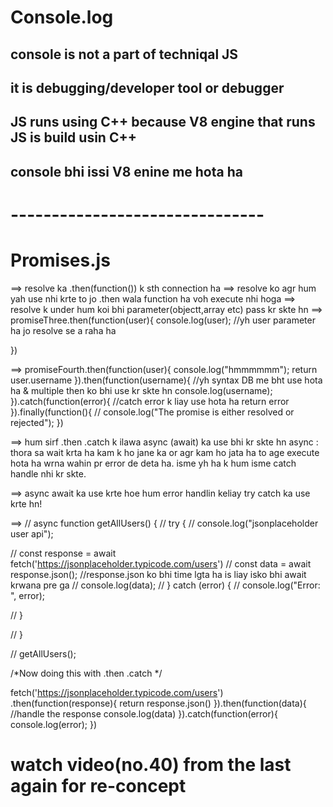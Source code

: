 # Console.log

## console is not a part of techniqal JS 
## it is debugging/developer tool or debugger
## JS runs using C++ because V8 engine that runs JS is build usin C++ 
## console bhi issi V8 enine me hota ha 

# -------------------------------
# Promises.js

==> resolve ka .then(function()) k sth connection ha
==> resolve ko agr hum yah use nhi krte to jo .then wala function ha voh execute nhi hoga
==> resolve k under hum koi bhi parameter(objectt,array etc) pass kr skte hn
==> promiseThree.then(function(user){
    console.log(user);    //yh user parameter ha jo resolve se a raha ha
    
})

==> promiseFourth.then(function(user){
    console.log("hmmmmmm");
    return user.username
}).then(function(username){     //yh syntax DB me bht use hota ha & multiple then ko bhi use kr skte hn
    console.log(username);     
}).catch(function(error){      //catch error k liay use hota ha
    return error
}).finally(function(){         //
    console.log("The promise is either resolved or rejected");
})

==> hum sirf .then .catch k ilawa async (await) ka use bhi kr skte hn 
async : thora sa wait krta ha kam k ho jane ka or agr kam ho jata ha to age execute hota ha wrna
wahin pr error de deta ha. 
isme yh ha k hum isme catch handle nhi kr skte.

==> async await ka use krte hoe hum error handlin keliay try catch ka use krte hn!

==> 
// async function getAllUsers() {
//     try {
//         console.log("jsonplaceholder user api");
        
//         const response = await fetch('https://jsonplaceholder.typicode.com/users')
//         const data = await response.json();   //response.json ko bhi time lgta ha is liay isko bhi await krwana pre ga
//         console.log(data);
//     } catch (error) {
//         console.log("Error: ", error);
        
//     }
    
// }

// getAllUsers();

/*Now doing this with .then .catch */

fetch('https://jsonplaceholder.typicode.com/users')
.then(function(response){
    return response.json()
}).then(function(data){    //handle the response
    console.log(data)
}).catch(function(error){
    console.log(error);
})


# watch video(no.40) from the last again for re-concept